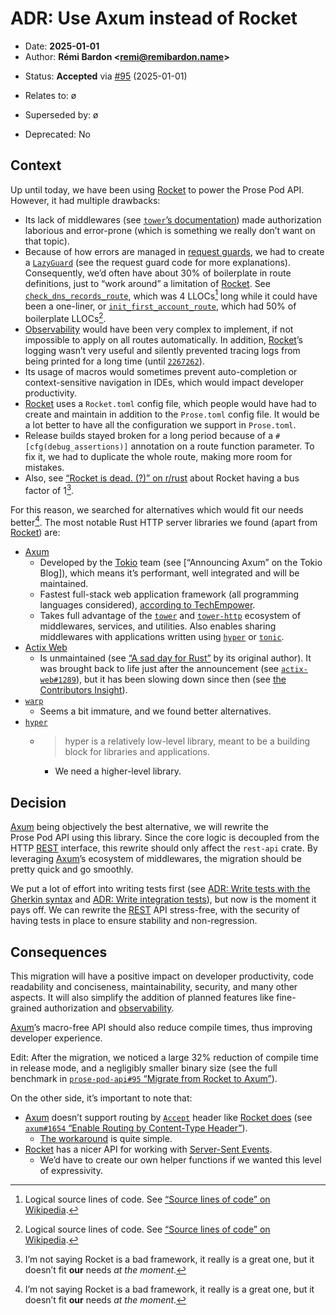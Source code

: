# ADR: Use Axum instead of Rocket

- Date: **2025-01-01**
- Author: **Rémi Bardon <[remi@remibardon.name](mailto:remi@remibardon.name)>**
<!-- Proposed|Accepted|Rejected, with date and channel if applicable -->
- Status: **Accepted** via [#95](https://github.com/prose-im/prose-pod-api/pull/95) (2025-01-01)
<!-- "ø" or a nested unordered list linking to other ADRs and their date -->
- Relates to: ø
<!-- "ø" or a nested unordered list linking to other ADRs and their date -->
- Superseded by: ø
<!-- "No" or "Yes" with the deprecation date -->
- Deprecated: No

## Context

<!--
This section describes the forces at play, including technological, political,
social, and project local. These forces are probably in tension, and should be
called out as such. The language in this section is value-neutral. It is simply
describing facts.
-->

Up until today, we have been using [Rocket] to power the Prose Pod API.
However, it had multiple drawbacks:

- Its lack of middlewares (see [`tower`’s documentation]) made authorization
  laborious and error-prone (which is something we really don’t want on that topic).
- Because of how errors are managed in [request guards], we had to create a [`LazyGuard`]
  (see the request guard code for more explanations). Consequently, we’d often have about
  30% of boilerplate in route definitions, just to “work around” a limitation of [Rocket].
  See [`check_dns_records_route`], which was 4 LLOCs[^lloc] long while it could have been
  a one-liner, or [`init_first_account_route`], which had 50% of boilerplate LLOCs[^lloc].
- [Observability][observability] would have been very complex to implement, if not impossible
  to apply on all routes automatically. In addition, [Rocket]’s logging wasn’t very useful
  and silently prevented tracing logs from being printed for a long time (until [`2267262`]).
- Its usage of macros would sometimes prevent auto-completion or context-sensitive
  navigation in IDEs, which would impact developer productivity.
- [Rocket] uses a `Rocket.toml` config file, which people would have had to create
  and maintain in addition to the `Prose.toml` config file.
  It would be a lot better to have all the configuration we support in `Prose.toml`.
- Release builds stayed broken for a long period because of a `#[cfg(debug_assertions)]`
  annotation on a route function parameter. To fix it, we had to duplicate the whole route,
  making more room for mistakes.
- Also, see [“Rocket is dead. (?)” on r/rust] about Rocket having a bus factor of 1[^needs].

For this reason, we searched for alternatives which would fit our needs better[^needs].
The most notable Rust HTTP server libraries we found (apart from [Rocket]) are:

- [Axum]
  - Developed by the [Tokio] team (see [“Announcing Axum” on the Tokio Blog]),
    which means it’s performant, well integrated and will be maintained.
  - Fastest full-stack web application framework (all programming languages considered),
    [according to TechEmpower][techempower-r22].
  - Takes full advantage of the [`tower`] and [`tower-http`] ecosystem of middlewares,
    services, and utilities. Also enables sharing middlewares with applications written
    using [`hyper`] or [`tonic`].
- [Actix Web]
  - Is unmaintained (see [“A sad day for Rust”] by its original author).
    It was brought back to life just after the announcement (see [`actix-web#1289`]),
    but it has been slowing down since then (see [the Contributors Insight]).
- [`warp`]
  - Seems a bit immature, and we found better alternatives.
- [`hyper`]
  - > hyper is a relatively low-level library, meant to be a building block for libraries
    > and applications.
    - We need a higher-level library.

## Decision

<!--
This section describes our response to these forces. It is stated in full
sentences, with active voice. "We will …"
-->

[Axum] being objectively the best alternative, we will rewrite the Prose Pod API using
this library. Since the core logic is decoupled from the HTTP [REST] interface, this rewrite
should only affect the `rest-api` crate. By leveraging [Axum]’s ecosystem of middlewares,
the migration should be pretty quick and go smoothly.

We put a lot of effort into writing tests first
(see [ADR: Write tests with the Gherkin syntax] and [ADR: Write integration tests]),
but now is the moment it pays off. We can rewrite the [REST] API stress-free, with the security
of having tests in place to ensure stability and non-regression.

## Consequences

<!--
This section describes the resulting context, after applying the decision.
All consequences should be listed here, not just the "positive" ones.
A particular decision may have positive, negative, and neutral consequences,
but all of them affect the team and project in the future.
-->

This migration will have a positive impact on developer productivity, code readability
and conciseness, maintainability, security, and many other aspects. It will also simplify
the addition of planned features like fine-grained authorization and [observability].

[Axum]’s macro-free API should also reduce compile times, thus improving developer experience.

Edit: After the migration, we noticed a large 32% reduction of compile time in release mode,
and a negligibly smaller binary size
(see the full benchmark in [`prose-pod-api#95` “Migrate from Rocket to Axum”][pr-95]).

On the other side, it’s important to note that:

- [Axum] doesn’t support routing by [`Accept`] header like [Rocket does][rocket-ct-routing]
  (see [`axum#1654` “Enable Routing by Content-Type Header”][axum#1654]).
  - [The workaround][axum-ct-routing] is quite simple.
- [Rocket] has a nicer API for working with [Server-Sent Events][SSE].
  - We’d have to create our own helper functions if we wanted this level of expressivity.

[`2267262`]: https://github.com/prose-im/prose-pod-api/commit/22672622cb31fbd1eb82fb460515a514e1ae9b71
[`Accept`]: https://developer.mozilla.org/docs/Web/HTTP/Headers/Accept "Accept - HTTP | MDN"
[`actix-web#1289`]: https://github.com/actix/actix-web/issues/1289 "Project future · Issue #1289 · actix/actix-web"
[`check_dns_records_route`]: https://github.com/prose-im/prose-pod-api/blob/e3e6bbba82fa0d1934990f878c1db376fc35f7d8/crates/rest-api/src/features/network_checks/check_dns_records.rs#L8-L18
[`hyper`]: https://crates.io/crates/hyper "hyper | crates.io"
[`init_first_account_route`]: https://github.com/prose-im/prose-pod-api/blob/e3e6bbba82fa0d1934990f878c1db376fc35f7d8/crates/rest-api/src/features/init/init_first_account.rs#L31-L50
[`LazyGuard`]: https://github.com/prose-im/prose-pod-api/blob/e3e6bbba82fa0d1934990f878c1db376fc35f7d8/crates/rest-api/src/guards/mod.rs#L35-L47
[`tonic`]: https://crates.io/crates/tonic "tonic | crates.io"
[`tower-http`]: https://crates.io/crates/tower-http "tower-http | crates.io"
[`tower`]: https://crates.io/crates/tower "tower | crates.io"
[`tower`’s documentation]: https://docs.rs/tower/0.5.2/tower/#overview "tower | docs.rs"
[`warp`]: https://crates.io/crates/warp "warp | crates.io"
[Actix Web]: https://crates.io/crates/actix-web "actix-web | crates.io"
[ADR: Write integration tests]: ./2024-05-15-a-integration-testing.md
[ADR: Write tests with the Gherkin syntax]: ./2024-01-11-a-write-tests-in-gherkin.md
[axum#1654]: https://github.com/tokio-rs/axum/issues/1654
[axum-ct-routing]: https://github.com/tokio-rs/axum/issues/1654#issuecomment-1454769195
[Axum]: https://crates.io/crates/axum "axum | crates.io"
[observability]: https://en.wikipedia.org/wiki/Observability_(software) "Observability (software) | Wikipedia"
[pr-95]: https://github.com/prose-im/prose-pod-api/pull/95 "Migrate from Rocket to Axum"
[request guards]: https://rocket.rs/guide/v0.5/requests/#request-guards "Requests > Request Guards - Rocket Web Framework"
[REST]: https://en.wikipedia.org/wiki/REST "REST | Wikipedia"
[rocket-ct-routing]: https://rocket.rs/guide/v0.5/requests/#format "Requests > Format | The Rocket Programming Guide"
[Rocket]: https://rocket.rs/ "Rocket homepage"
[SSE]: https://en.wikipedia.org/wiki/Server-sent_events "Server-sent events | Wikipedia"
[techempower-r22]: https://www.techempower.com/benchmarks/#hw=ph&test=fortune&section=data-r22 "Round 22 results - TechEmpower Framework Benchmarks"
[the Contributors Insight]: https://github.com/actix/actix-web/graphs/contributors?from=31/12/2022 "Contributors to actix/actix-web"
[Tokio]: https://tokio.rs/ "Tokio - An asynchronous Rust runtime"
[“A sad day for Rust”]: https://steveklabnik.com/writing/a-sad-day-for-rust "A sad day for Rust | steveklabnik.com"
[“Announcing Axum”]: https://tokio.rs/blog/2021-07-announcing-axum "Announcing Axum | Tokio - An asynchronous Rust runtime"
[“Rocket is dead. (?)” on r/rust]: https://www.reddit.com/r/rust/comments/zvvrl7/rocket_is_dead/

[^lloc]: Logical source lines of code. See [“Source lines of code” on Wikipedia](https://en.wikipedia.org/wiki/Source_lines_of_code).
[^needs]: I’m not saying Rocket is a bad framework, it really is a great one, but it doesn’t fit **our** needs _at the moment_.
